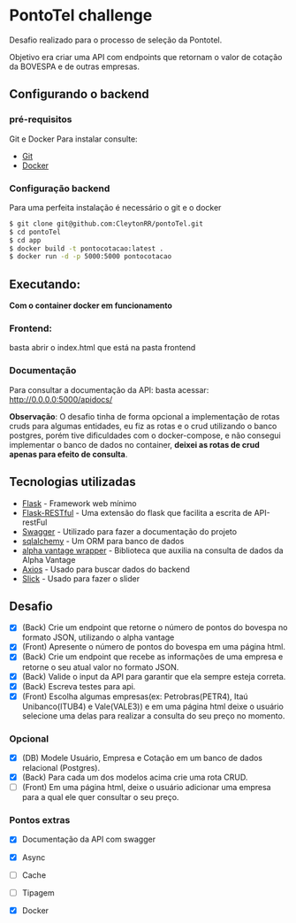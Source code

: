 # PontoTel challenge

Desafio realizado para o processo de seleção da Pontotel.

Objetivo era criar uma API com endpoints que retornam o valor de cotação da BOVESPA e de outras empresas.

## Configurando o backend
### pré-requisitos
Git e Docker
Para instalar consulte: 
* [Git](https://git-scm.com/)
* [Docker](https://www.docker.com/)

### Configuração backend
Para uma perfeita instalação é necessário o git e o docker
```sh
$ git clone git@github.com:CleytonRR/pontoTel.git
$ cd pontoTel
$ cd app
$ docker build -t pontocotacao:latest .
$ docker run -d -p 5000:5000 pontocotacao
```
## Executando:
**Com o container docker em funcionamento**

### Frontend:
basta abrir o index.html que está na pasta frontend

### Documentação
Para consultar a documentação da API:
basta acessar: http://0.0.0.0:5000/apidocs/


**Observação**:
O desafio tinha de forma opcional a implementação de rotas cruds para algumas entidades, eu fiz as rotas e o crud utilizando o banco postgres, porém tive dificuldades com o docker-compose, e não consegui implementar o banco de dados no container, **deixei as rotas de crud apenas para efeito de consulta**.

## Tecnologias utilizadas
* [Flask](https://flask.palletsprojects.com/en/1.1.x/) - Framework web mínimo
* [Flask-RESTful](https://flask-restful.readthedocs.io/en/latest/) - Uma extensão do flask que facilita a escrita de API-restFul
* [Swagger](https://swagger.io/) - Utilizado para fazer a documentação do projeto
* [sqlalchemy](https://www.sqlalchemy.org/) - Um ORM para banco de dados
* [alpha vantage wrapper](https://github.com/RomelTorres/alpha_vantage) - Biblioteca que auxilia na consulta de dados da Alpha Vantage 
* [Axios](https://github.com/axios/axios) - Usado para buscar dados do backend
* [Slick](http://kenwheeler.github.io/slick/) - Usado para fazer o slider

## Desafio
- [x] (Back) Crie um endpoint que retorne o número de pontos do bovespa no formato JSON, utilizando o alpha vantage
- [x] (Front) Apresente o número de pontos do bovespa em uma página html.
- [x] (Back) Crie um endpoint que recebe as informações de uma empresa e retorne o seu atual valor no formato JSON.
- [x] (Back) Valide o input da API para garantir que ela sempre esteja correta.
- [x] (Back) Escreva testes para api.
- [x] (Front) Escolha algumas empresas(ex: Petrobras(PETR4), Itaú Unibanco(ITUB4) e Vale(VALE3))  e em uma página html deixe o usuário selecione uma delas para realizar a consulta do seu preço no momento.
### Opcional
- [x] (DB) Modele Usuário, Empresa e Cotação em um banco de dados relacional (Postgres).
- [x] (Back) Para cada um dos modelos acima crie uma rota CRUD.
- [ ] (Front) Em uma página html, deixe o usuário adicionar uma empresa para a qual ele quer consultar o seu preço.
### Pontos extras
- [x] Documentação da API com swagger
- [x] Async
- [ ] Cache
- [ ] Tipagem
- [x] Docker

